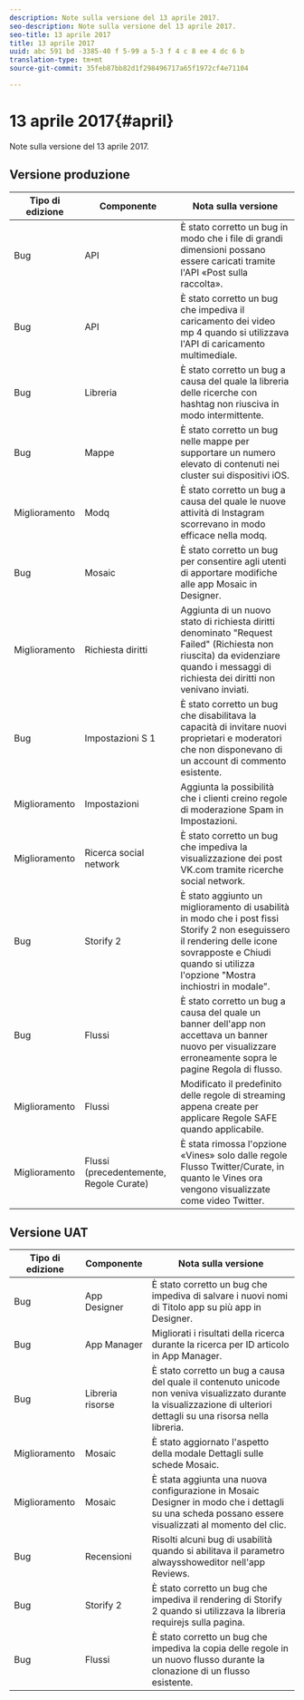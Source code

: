 ```yaml
---
description: Note sulla versione del 13 aprile 2017.
seo-description: Note sulla versione del 13 aprile 2017.
seo-title: 13 aprile 2017
title: 13 aprile 2017
uuid: abc 591 bd -3385-40 f 5-99 a 5-3 f 4 c 8 ee 4 dc 6 b
translation-type: tm+mt
source-git-commit: 35feb87bb82d1f298496717a65f1972cf4e71104

---
```



# 13 aprile 2017{#april}

Note sulla versione del 13 aprile 2017.

## Versione produzione

| **Tipo di edizione** | **Componente** | **Nota sulla versione** |
|---|---|---|
| Bug | API | È stato corretto un bug in modo che i file di grandi dimensioni possano essere caricati tramite l&#39;API «Post sulla raccolta». |
| Bug | API | È stato corretto un bug che impediva il caricamento dei video mp 4 quando si utilizzava l&#39;API di caricamento multimediale. |
| Bug | Libreria | È stato corretto un bug a causa del quale la libreria delle ricerche con hashtag non riusciva in modo intermittente. |
| Bug | Mappe | È stato corretto un bug nelle mappe per supportare un numero elevato di contenuti nei cluster sui dispositivi iOS. |
| Miglioramento | Modq | È stato corretto un bug a causa del quale le nuove attività di Instagram scorrevano in modo efficace nella modq. |
| Bug | Mosaic | È stato corretto un bug per consentire agli utenti di apportare modifiche alle app Mosaic in Designer. |
| Miglioramento | Richiesta diritti | Aggiunta di un nuovo stato di richiesta diritti denominato &quot;Request Failed&quot; (Richiesta non riuscita) da evidenziare quando i messaggi di richiesta dei diritti non venivano inviati. |
| Bug | Impostazioni S 1 | È stato corretto un bug che disabilitava la capacità di invitare nuovi proprietari e moderatori che non disponevano di un account di commento esistente. |
| Miglioramento | Impostazioni | Aggiunta la possibilità che i clienti creino regole di moderazione Spam in Impostazioni. |
| Miglioramento | Ricerca social network | È stato corretto un bug che impediva la visualizzazione dei post VK.com tramite ricerche social network. |
| Bug | Storify 2 | È stato aggiunto un miglioramento di usabilità in modo che i post fissi Storify 2 non eseguissero il rendering delle icone sovrapposte e Chiudi quando si utilizza l&#39;opzione &quot;Mostra inchiostri in modale&quot;. |
| Bug | Flussi | È stato corretto un bug a causa del quale un banner dell&#39;app non accettava un banner nuovo per visualizzare erroneamente sopra le pagine Regola di flusso. |
| Miglioramento | Flussi | Modificato il predefinito delle regole di streaming appena create per applicare Regole SAFE quando applicabile. |
| Miglioramento | Flussi (precedentemente, Regole Curate) | È stata rimossa l&#39;opzione «Vines» solo dalle regole Flusso Twitter/Curate, in quanto le Vines ora vengono visualizzate come video Twitter. |

## Versione UAT

| **Tipo di edizione** | **Componente** | **Nota sulla versione** |
|---|---|---|
| Bug | App Designer | È stato corretto un bug che impediva di salvare i nuovi nomi di Titolo app su più app in Designer. |
| Bug | App Manager | Migliorati i risultati della ricerca durante la ricerca per ID articolo in App Manager. |
| Bug | Libreria risorse | È stato corretto un bug a causa del quale il contenuto unicode non veniva visualizzato durante la visualizzazione di ulteriori dettagli su una risorsa nella libreria. |
| Miglioramento | Mosaic | È stato aggiornato l&#39;aspetto della modale Dettagli sulle schede Mosaic. |
| Miglioramento | Mosaic | È stata aggiunta una nuova configurazione in Mosaic Designer in modo che i dettagli su una scheda possano essere visualizzati al momento del clic. |
| Bug | Recensioni | Risolti alcuni bug di usabilità quando si abilitava il parametro alwaysshoweditor nell&#39;app Reviews. |
| Bug | Storify 2 | È stato corretto un bug che impediva il rendering di Storify 2 quando si utilizzava la libreria requirejs sulla pagina. |
| Bug | Flussi | È stato corretto un bug che impediva la copia delle regole in un nuovo flusso durante la clonazione di un flusso esistente. |

